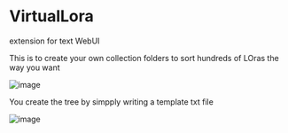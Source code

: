 # VirtualLora
extension for text WebUI

This is to create your own collection folders to sort hundreds of LOras the way you want

![image](https://github.com/FartyPants/VirtualLora/assets/23346289/bcf16b70-f6bf-4275-8249-65d9103c9a62)

You create the tree by simpply writing a template txt file

![image](https://github.com/FartyPants/VirtualLora/assets/23346289/c9e832e9-f9ab-4b76-98f2-8959e6cb4f5c)


